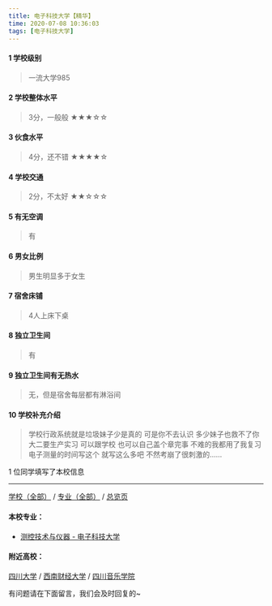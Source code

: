 ```yaml
---
title: 电子科技大学【精华】
time: 2020-07-08 10:36:03
tags: [电子科技大学]
---
```

#### 1 学校级别
> 一流大学985


#### 2 学校整体水平
> 3分，一般般
★★★☆☆


#### 3 伙食水平
>  4分，还不错
★★★★☆


#### 4 学校交通
> 2分，不太好
★★☆☆☆


#### 5 有无空调
> 有


#### 6 男女比例
> 男生明显多于女生

#### 7 宿舍床铺
> 4人上床下桌
 

#### 8 独立卫生间
> 有


#### 9 独立卫生间有无热水
> 无，但是宿舍每层都有淋浴间


#### 10 学校补充介绍
> 学校行政系统就是垃圾妹子少是真的 可是你不去认识 多少妹子也救不了你大二要生产实习 可以跟学校 也可以自己盖个章完事 不难的我都用了我复习电子测量的时间写这个 就写这么多吧 不然考崩了很刺激的……

1 位同学填写了本校信息
***
[学校（全部）](http://www.jianshu.com/p/3efa6bcca419) / [专业（全部）](http://www.jianshu.com/p/2d4c6d3552c2) / [总览页](http://www.jianshu.com/p/445daeb4fa00)
#### 本校专业：
- [测控技术与仪器 - 电子科技大学](http://www.jianshu.com/p/0738386756a0)


#### 附近高校：
[四川大学](http://www.jianshu.com/p/003ef898d216) / [西南财经大学](http://www.jianshu.com/p/7943ebfcb95a) / [四川音乐学院](http://www.jianshu.com/p/51849d9c1a48)



有问题请在下面留言，我们会及时回复的~
